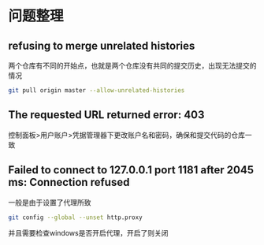 # 问题整理

## refusing to merge unrelated histories

两个仓库有不同的开始点，也就是两个仓库没有共同的提交历史，出现无法提交的情况

```bash
git pull origin master --allow-unrelated-histories
```

## The requested URL returned error: 403

控制面板>用户账户>凭据管理器下更改账户名和密码，确保和提交代码的仓库一致

## Failed to connect to 127.0.0.1 port 1181 after 2045 ms: Connection refused

一般是由于设置了代理所致

```bash
git config --global --unset http.proxy
```

并且需要检查windows是否开启代理，开启了则关闭
